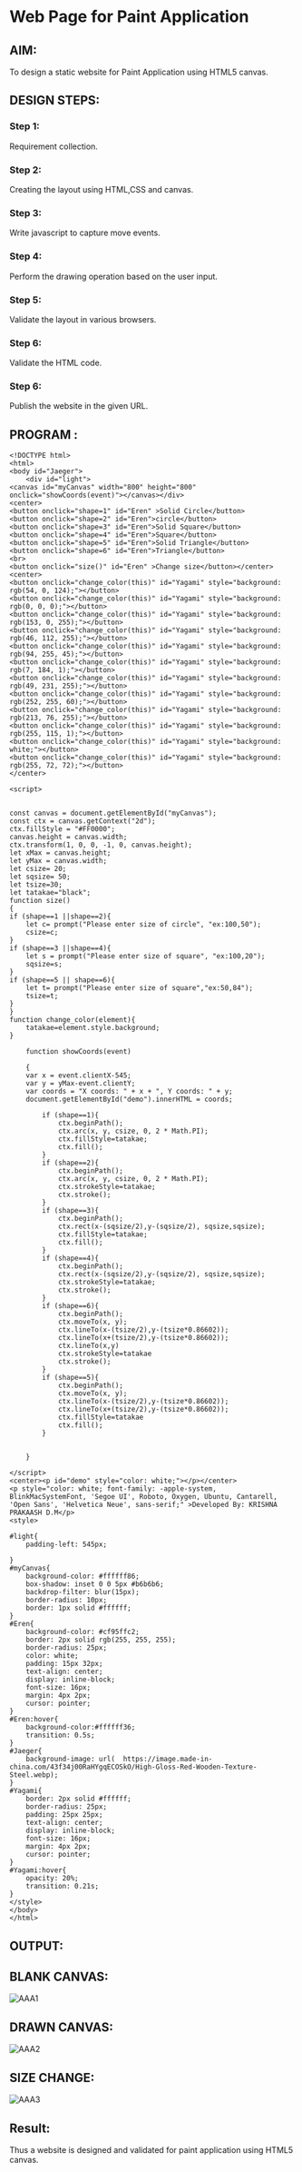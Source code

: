# Web Page for Paint Application

## AIM:

To design a static website for Paint Application using HTML5 canvas.

## DESIGN STEPS:

### Step 1:

Requirement collection.

### Step 2:

Creating the layout using HTML,CSS and canvas.

### Step 3:

Write javascript to capture move events.

### Step 4:

Perform the drawing operation based on the user input.

### Step 5:

Validate the layout in various browsers.

### Step 6:

Validate the HTML code.

### Step 6:

Publish the website in the given URL.

## PROGRAM :
```
<!DOCTYPE html>
<html>
<body id="Jaeger">
    <div id="light">
<canvas id="myCanvas" width="800" height="800" onclick="showCoords(event)"></canvas></div>
<center>
<button onclick="shape=1" id="Eren" >Solid Circle</button>
<button onclick="shape=2" id="Eren">circle</button>
<button onclick="shape=3" id="Eren">Solid Square</button>
<button onclick="shape=4" id="Eren">Square</button>
<button onclick="shape=5" id="Eren">Solid Triangle</button>
<button onclick="shape=6" id="Eren">Triangle</button>
<br>
<button onclick="size()" id="Eren" >Change size</button></center>
<center>
<button onclick="change_color(this)" id="Yagami" style="background: rgb(54, 0, 124);"></button>
<button onclick="change_color(this)" id="Yagami" style="background: rgb(0, 0, 0);"></button>
<button onclick="change_color(this)" id="Yagami" style="background: rgb(153, 0, 255);"></button>
<button onclick="change_color(this)" id="Yagami" style="background: rgb(46, 112, 255);"></button>
<button onclick="change_color(this)" id="Yagami" style="background: rgb(94, 255, 45);"></button>
<button onclick="change_color(this)" id="Yagami" style="background: rgb(7, 184, 1);"></button>
<button onclick="change_color(this)" id="Yagami" style="background: rgb(49, 231, 255);"></button>
<button onclick="change_color(this)" id="Yagami" style="background: rgb(252, 255, 60);"></button>
<button onclick="change_color(this)" id="Yagami" style="background: rgb(213, 76, 255);"></button>
<button onclick="change_color(this)" id="Yagami" style="background: rgb(255, 115, 1);"></button>
<button onclick="change_color(this)" id="Yagami" style="background: white;"></button>
<button onclick="change_color(this)" id="Yagami" style="background: rgb(255, 72, 72);"></button>
</center>

<script>


const canvas = document.getElementById("myCanvas");
const ctx = canvas.getContext("2d");
ctx.fillStyle = "#FF0000";
canvas.height = canvas.width;
ctx.transform(1, 0, 0, -1, 0, canvas.height);
let xMax = canvas.height;
let yMax = canvas.width;
let csize= 20;
let sqsize= 50;
let tsize=30;
let tatakae="black";
function size()
{   
if (shape==1 ||shape==2){
    let c= prompt("Please enter size of circle", "ex:100,50");
    csize=c;
} 
if (shape==3 ||shape==4){
    let s = prompt("Please enter size of square", "ex:100,20");
    sqsize=s;
}
if (shape==5 || shape==6){
    let t= prompt("Please enter size of square","ex:50,84");
    tsize=t;
}
}
function change_color(element){
    tatakae=element.style.background;
}

    function showCoords(event)

    {
    var x = event.clientX-545;
    var y = yMax-event.clientY;
    var coords = "X coords: " + x + ", Y coords: " + y;
    document.getElementById("demo").innerHTML = coords;
    
        if (shape==1){
            ctx.beginPath();
            ctx.arc(x, y, csize, 0, 2 * Math.PI);
            ctx.fillStyle=tatakae;
            ctx.fill();
        }
        if (shape==2){
            ctx.beginPath();
            ctx.arc(x, y, csize, 0, 2 * Math.PI);
            ctx.strokeStyle=tatakae;
            ctx.stroke();
        }
        if (shape==3){
            ctx.beginPath();
            ctx.rect(x-(sqsize/2),y-(sqsize/2), sqsize,sqsize);
            ctx.fillStyle=tatakae;
            ctx.fill();
        }
        if (shape==4){
            ctx.beginPath();
            ctx.rect(x-(sqsize/2),y-(sqsize/2), sqsize,sqsize);
            ctx.strokeStyle=tatakae;
            ctx.stroke();
        }
        if (shape==6){
            ctx.beginPath();
            ctx.moveTo(x, y);
            ctx.lineTo(x-(tsize/2),y-(tsize*0.86602));
            ctx.lineTo(x+(tsize/2),y-(tsize*0.86602));
            ctx.lineTo(x,y)
            ctx.strokeStyle=tatakae
            ctx.stroke();
        }
        if (shape==5){
            ctx.beginPath();
            ctx.moveTo(x, y);
            ctx.lineTo(x-(tsize/2),y-(tsize*0.86602));
            ctx.lineTo(x+(tsize/2),y-(tsize*0.86602));
            ctx.fillStyle=tatakae
            ctx.fill();
        }
    
    
    }

</script>
<center><p id="demo" style="color: white;"></p></center>
<p style="color: white; font-family: -apple-system, BlinkMacSystemFont, 'Segoe UI', Roboto, Oxygen, Ubuntu, Cantarell, 'Open Sans', 'Helvetica Neue', sans-serif;" >Developed By: KRISHNA PRAKAASH D.M</p>
<style>

#light{
    padding-left: 545px;
   
}
#myCanvas{
    background-color: #ffffff86; 
    box-shadow: inset 0 0 5px #b6b6b6;
    backdrop-filter: blur(15px);
    border-radius: 10px;
    border: 1px solid #ffffff;
}
#Eren{
    background-color: #cf95ffc2;
    border: 2px solid rgb(255, 255, 255);
    border-radius: 25px;
    color: white;
    padding: 15px 32px;
    text-align: center;
    display: inline-block;
    font-size: 16px;
    margin: 4px 2px;
    cursor: pointer;
}
#Eren:hover{
    background-color:#ffffff36;
    transition: 0.5s;
}
#Jaeger{
    background-image: url(	https://image.made-in-china.com/43f34j00RaHYgqECOSkO/High-Gloss-Red-Wooden-Texture-Steel.webp);
}
#Yagami{
    border: 2px solid #ffffff;
    border-radius: 25px;
    padding: 25px 25px;
    text-align: center;
    display: inline-block;
    font-size: 16px;
    margin: 4px 2px;
    cursor: pointer;
}
#Yagami:hover{
    opacity: 20%;
    transition: 0.21s;
}
</style>
</body>
</html>
```
## OUTPUT:
## BLANK CANVAS:
![AAA1](https://user-images.githubusercontent.com/93427144/150685187-513621a8-9343-4bab-b3ee-05553f3a3a16.png)

## DRAWN CANVAS:
![AAA2](https://user-images.githubusercontent.com/93427144/150685201-2a217dce-ec3a-4a7b-b682-310fbe07ce3b.png)

## SIZE CHANGE:
![AAA3](https://user-images.githubusercontent.com/93427144/150685223-919a6850-7f0b-4db3-824e-e88654e8a8ac.png)

## Result:

Thus a website is designed and validated for paint application using HTML5 canvas.
